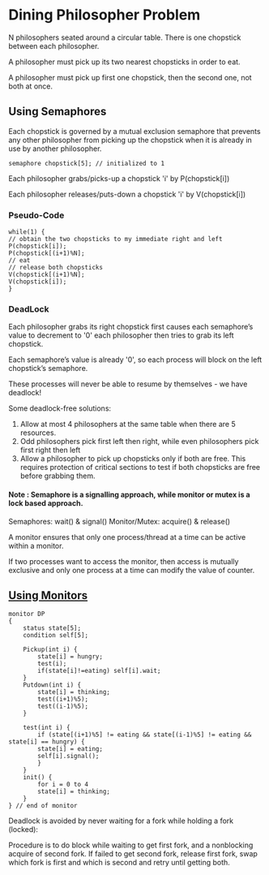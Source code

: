 # Dining Philosopher Problem 

N philosophers seated around a circular table. There is one chopstick between each philosopher. 

A philosopher must pick up its two nearest chopsticks in order to eat.

A philosopher must pick up first one chopstick, then the second one, not both at once.

## Using Semaphores

Each chopstick is governed by a mutual exclusion semaphore that prevents any other philosopher from picking up the chopstick when it is already in use by another philosopher.

```
semaphore chopstick[5]; // initialized to 1
```

Each philosopher grabs/picks-up a chopstick 'i' by P(chopstick[i]) 

Each philosopher releases/puts-down a chopstick 'i' by V(chopstick[i])

### Pseudo-Code

```
while(1) {
// obtain the two chopsticks to my immediate right and left
P(chopstick[i]);
P(chopstick[(i+1)%N];
// eat
// release both chopsticks
V(chopstick[(i+1)%N];
V(chopstick[i]);
}
```

### DeadLock

Each philosopher grabs its right chopstick first causes each semaphore’s value to decrement to '0' each philosopher then tries to grab its left chopstick.

Each semaphore’s value is already '0', so each process will block on the left chopstick’s semaphore.

These processes will never be able to resume by themselves - we have deadlock!

Some deadlock-free solutions:

1. Allow at most 4 philosophers at the same table when there are 5 resources.
2. Odd philosophers pick first left then right, while even philosophers pick first right then left
3. Allow a philosopher to pick up chopsticks only if both are free. This requires protection of critical sections to test if both chopsticks are free before grabbing them.


#### Note : Semaphore is a signalling approach, while monitor or mutex is a lock based approach.

Semaphores: wait() & signal()
Monitor/Mutex: acquire() & release()

A monitor ensures that only one process/thread at a time can be active within a monitor.

If two processes want to access the monitor, then access is mutually exclusive and only one process at a time can modify the value of counter.

## [Using Monitors](https://rosettacode.org/wiki/Dining_philosophers#Python) 

```
monitor DP 
{
    status state[5];
    condition self[5];
    
    Pickup(int i) {
        state[i] = hungry;
        test(i);
        if(state[i]!=eating) self[i].wait;
    }
    Putdown(int i) {
        state[i] = thinking;
        test((i+1)%5);
        test((i-1)%5);
    }

    test(int i) {
        if (state[(i+1)%5] != eating && state[(i-1)%5] != eating && state[i] == hungry) {
        state[i] = eating;
        self[i].signal();
        }
    }
    init() {
        for i = 0 to 4
        state[i] = thinking;
    }
} // end of monitor
```

Deadlock is avoided by never waiting for a fork while holding a fork (locked): 

Procedure is to do block while waiting to get first fork, and a nonblocking acquire of second fork.  If failed to get second fork, release first fork, swap which fork is first and which is second and retry until getting both.